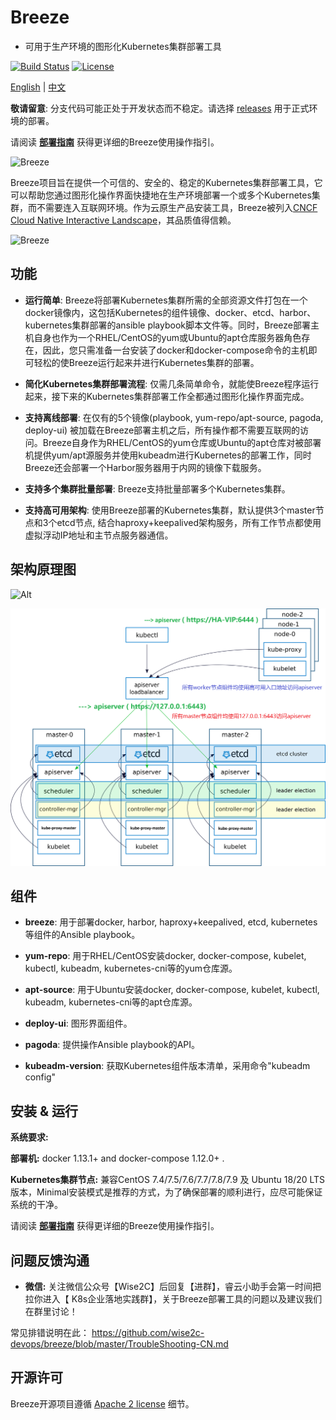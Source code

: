 # Breeze
- 可用于生产环境的图形化Kubernetes集群部署工具

[![Build Status](https://travis-ci.org/wise2c-devops/breeze.svg?branch=v1.21)](https://gitlab.com/alanpeng/breeze/-/commits/v1.21)
[![License](https://img.shields.io/badge/License-Apache%202.0-blue.svg)](https://github.com/wise2c-devops/breeze/blob/master/LICENSE)

[English](./README.md) | [中文](./README-CN.md)

**敬请留意**: 分支代码可能正处于开发状态而不稳定。请选择 [releases](https://github.com/wise2c-devops/breeze/releases) 用于正式环境的部署。

请阅读 **[部署指南](./BreezeManual-CN.md)** 获得更详细的Breeze使用操作指引。

<img alt="Breeze" src="manual/BreezeLogo.png">

Breeze项目旨在提供一个可信的、安全的、稳定的Kubernetes集群部署工具，它可以帮助您通过图形化操作界面快捷地在生产环境部署一个或多个Kubernetes集群，而不需要连入互联网环境。作为云原生产品安装工具，Breeze被列入[CNCF Cloud Native Interactive Landscape](https://landscape.cncf.io/category=certified-kubernetes-installer&format=card-mode&selected=wise2-c-technology-breeze)，其品质值得信赖。

<img alt="Breeze" src="manual/BreezeCNCF.png">

## 功能
* **运行简单**: Breeze将部署Kubernetes集群所需的全部资源文件打包在一个docker镜像内，这包括Kubernetes的组件镜像、docker、etcd、harbor、kubernetes集群部署的ansible playbook脚本文件等。同时，Breeze部署主机自身也作为一个RHEL/CentOS的yum或Ubuntu的apt仓库服务器角色存在，因此，您只需准备一台安装了docker和docker-compose命令的主机即可轻松的使Breeze运行起来并进行Kubernetes集群的部署。

* **简化Kubernetes集群部署流程**: 仅需几条简单命令，就能使Breeze程序运行起来，接下来的Kubernetes集群部署工作全都通过图形化操作界面完成。

* **支持离线部署**: 在仅有的5个镜像(playbook, yum-repo/apt-source, pagoda, deploy-ui) 被加载在Breeze部署主机之后，所有操作都不需要互联网的访问。Breeze自身作为RHEL/CentOS的yum仓库或Ubuntu的apt仓库对被部署机提供yum/apt源服务并使用kubeadm进行Kubernetes的部署工作，同时Breeze还会部署一个Harbor服务器用于内网的镜像下载服务。

* **支持多个集群批量部署**: Breeze支持批量部署多个Kubernetes集群。

* **支持高可用架构**:  使用Breeze部署的Kubernetes集群，默认提供3个master节点和3个etcd节点, 结合haproxy+keepalived架构服务，所有工作节点都使用虚拟浮动IP地址和主节点服务器通信。

## 架构原理图
![Alt](./manual/Wise2C-Breeze-Architecture.png)

![Alt](./manual/Kubernetes-HA-Breeze.png)

## 组件
- **breeze**: 用于部署docker, harbor, haproxy+keepalived, etcd, kubernetes等组件的Ansible playbook。 

- **yum-repo**: 用于RHEL/CentOS安装docker, docker-compose, kubelet, kubectl, kubeadm, kubernetes-cni等的yum仓库源。 

- **apt-source**: 用于Ubuntu安装docker, docker-compose, kubelet, kubectl, kubeadm, kubernetes-cni等的apt仓库源。 

- **deploy-ui**: 图形界面组件。

- **pagoda**: 提供操作Ansible playbook的API。

- **kubeadm-version**: 获取Kubernetes组件版本清单，采用命令"kubeadm config"

## 安装 & 运行

**系统要求:**

**部署机:** docker 1.13.1+ and docker-compose 1.12.0+ .

**Kubernetes集群节点:** 兼容CentOS 7.4/7.5/7.6/7.7/7.8/7.9 及 Ubuntu 18/20 LTS 版本，Minimal安装模式是推荐的方式，为了确保部署的顺利进行，应尽可能保证系统的干净。

请阅读 **[部署指南](./BreezeManual-CN.md)** 获得更详细的Breeze使用操作指引。

## 问题反馈沟通

* **微信:** 关注微信公众号【Wise2C】后回复【进群】，睿云小助手会第一时间把拉你进入【 K8s企业落地实践群】，关于Breeze部署工具的问题以及建议我们在群里讨论！

常见排错说明在此：
https://github.com/wise2c-devops/breeze/blob/master/TroubleShooting-CN.md

## 开源许可

Breeze开源项目遵循 [Apache 2 license](LICENSE) 细节。
